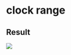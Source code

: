 # clock range

## Result
<img src="https://gitlab.momo86.net/mutsuki/num-sm/raw/master/docs/clock.svg">
